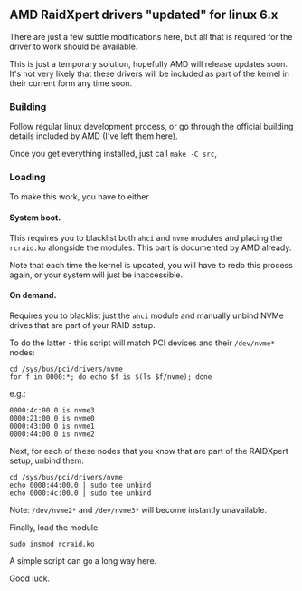 ## AMD RaidXpert drivers "updated" for linux 6.x

There are just a few subtle modifications here, but all that is required for the
driver to work should be available.

This is just a temporary solution, hopefully AMD will release updates soon.
It's not very likely that these drivers will be included as part of the kernel
in their current form any time soon.

### Building

Follow regular linux development process, or go through the official building
details included by AMD (I've left them here).

Once you get everything installed, just call `make -C src`,

### Loading

To make this work, you have to either

#### System boot.

This requires you to blacklist both `ahci` and `nvme` modules and placing the
`rcraid.ko` alongside the modules. This part is documented by AMD already.

Note that each time the kernel is updated, you will have to redo this process
again, or your system will just be inaccessible.

#### On demand.

Requires you to blacklist just the `ahci` module and manually unbind NVMe
drives that are part of your RAID setup.

To do the latter - this script will match PCI devices and their `/dev/nvme*`
nodes:

```
cd /sys/bus/pci/drivers/nvme
for f in 0000:*; do echo $f is $(ls $f/nvme); done
```

e.g.:

```
0000:4c:00.0 is nvme3
0000:21:00.0 is nvme0
0000:43:00.0 is nvme1
0000:44:00.0 is nvme2
```

Next, for each of these nodes that you know that are part of the RAIDXpert
setup, unbind them:

```
cd /sys/bus/pci/drivers/nvme
echo 0000:44:00.0 | sudo tee unbind
echo 0000:4c:00.0 | sudo tee unbind
```

Note: `/dev/nvme2*` and `/dev/nvme3*` will become instantly unavailable.

Finally, load the module:

```
sudo insmod rcraid.ko
```

A simple script can go a long way here.

Good luck.
